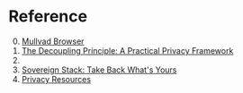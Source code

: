 # Reference

0. [Mullvad Browser](https://mullvad.net/en/browser)
0. [The Decoupling Principle: A Practical Privacy Framework](https://conferences.sigcomm.org/hotnets/2022/papers/hotnets22_schmitt.pdf)
0. [](https://selfprivacy.org/en/)
0. [Sovereign Stack: Take Back What's Yours](https://sovereignstack.tools/)
0. [Privacy Resources](https://sovereignstack.tools/privacy-resources/)

